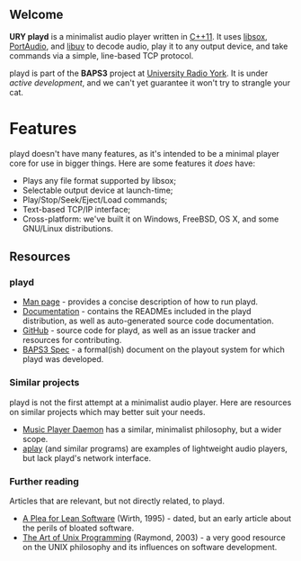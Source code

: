 ## Welcome

**URY playd** is a minimalist audio player written in [C++11].  It
uses [libsox], [PortAudio], and [libuv] to decode audio, play it
to any output device, and take commands via a simple, line-based
TCP protocol.

playd is part of the <strong>BAPS3</strong> project at [University
Radio York].  It is under _active development_, and we can't yet
guarantee it won't try to strangle your cat.

# Features

playd doesn't have many features, as it's intended to be a minimal
player core for use in bigger things.  Here are some features it
_does_ have:

  - Plays any file format supported by libsox;
  - Selectable output device at launch-time;
  - Play/Stop/Seek/Eject/Load commands;
  - Text-based TCP/IP interface;
  - Cross-platform: we've built it on Windows, FreeBSD, OS X, and
    some GNU/Linux distributions.

## Resources

### playd

  - [Man page] -
    provides a concise description of how to run playd.
  - [Documentation] -
    contains the READMEs included in the playd distribution, as
    well as auto-generated source code documentation.
  - [GitHub] -
    source code for playd, as well as an issue tracker and resources
    for contributing.
  - [BAPS3 Spec] -
    a formal(ish) document on the playout system for which playd
    was developed.



### Similar projects

playd is not the first attempt at a minimalist audio player.  Here
are resources on similar projects which may better suit your needs.

  - [Music Player Daemon]
    has a similar, minimalist philosophy, but a wider scope.
  - [aplay][] (and similar programs)
    are examples of lightweight audio players, but lack playd's
    network interface.

### Further reading

Articles that are relevant, but not directly related, to playd.

  - [A Plea for Lean Software][] (Wirth, 1995) -
    dated, but an early article about the perils of bloated software.
  - [The Art of Unix Programming][] (Raymond, 2003) -
    a very good resource on the UNIX philosophy and its influences on
    software development.

[C++11]:                       https://isocpp.org/
[libsox]:                      http://sox.sourceforge.net/libsox.html
[PortAudio]:                   http://www.portaudio.com/
[libuv]:                       https://github.com/libuv/libuv
[University Radio York]:       http://ury.org.uk
[Man page]:                    https://universityradioyork.github.io/ury-playd/man.html
[Documentation]:               https://universityradioyork.github.io/ury-playd/doxygen
[GitHub]:                      https://github.com/UniversityRadioYork/ury-playd
[BAPS3 Spec]:                  https://github.com/UniversityRadioYork/baps3-spec
[Music Player Daemon]:         http://www.musicpd.org
[aplay]:                       http://linux.die.net/man/1/aplay
[The Art of Unix Programming]: http://www.catb.org/esr/writings/taoup/
[A Plea for Lean Software]:    http://cr.yp.to/bib/1995/wirth.pdf